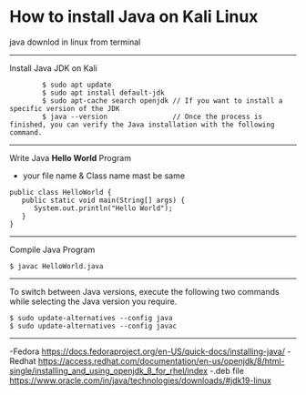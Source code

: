 # How to install Java on Kali Linux
java downlod in linux from terminal

---

Install Java JDK on Kali
```
        $ sudo apt update
        $ sudo apt install default-jdk
        $ sudo apt-cache search openjdk // If you want to install a specific version of the JDK
        $ java --version                // Once the process is finished, you can verify the Java installation with the following command.
```
---
Write Java **Hello World** Program 
- your file name & Class name mast be same
```
public class HelloWorld {
   public static void main(String[] args) {
      System.out.println("Hello World");
   }
}
```
---
Compile Java Program
```
$ javac HelloWorld.java
```
---
To switch between Java versions, execute the following two commands while selecting the Java version you require.
```
$ sudo update-alternatives --config java
$ sudo update-alternatives --config javac
```
---
-Fedora https://docs.fedoraproject.org/en-US/quick-docs/installing-java/
-Redhat https://access.redhat.com/documentation/en-us/openjdk/8/html-single/installing_and_using_openjdk_8_for_rhel/index
-.deb file https://www.oracle.com/in/java/technologies/downloads/#jdk19-linux
